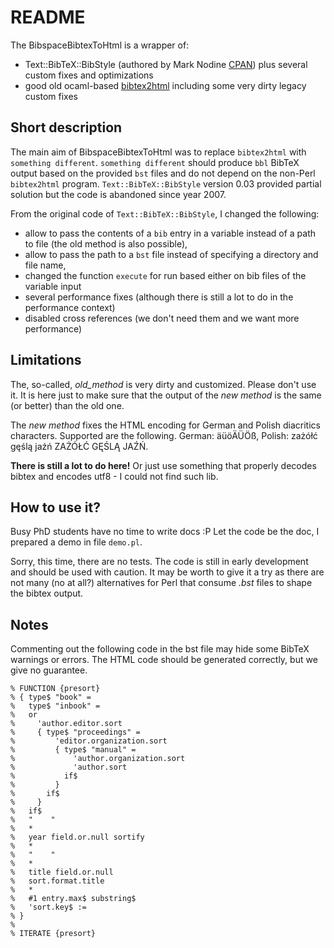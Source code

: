 # README #

The BibspaceBibtexToHtml is a wrapper of:
* Text::BibTeX::BibStyle (authored by  Mark Nodine [CPAN](http://search.cpan.org/~nodine/Text-BibTeX-BibStyle-0.03/)) plus several custom fixes and optimizations
* good old ocaml-based [bibtex2html](https://www.lri.fr/~filliatr/bibtex2html/) including some very dirty legacy custom fixes

## Short description ##

The main aim of BibspaceBibtexToHtml was to replace `bibtex2html` with `something different`. `something different` should produce `bbl` BibTeX output based on the provided `bst` files and do not depend on the non-Perl `bibtex2html` program. `Text::BibTeX::BibStyle` version 0.03 provided partial solution but the code is abandoned since year 2007.

From the original code of `Text::BibTeX::BibStyle`, I changed the following:
* allow to pass the contents of a `bib` entry in a variable instead of a path to file (the old method is also possible),
* allow to pass the path to a `bst` file instead of specifying a directory and file name,
* changed the function `execute` for run based either on bib files of the variable input
* several performance fixes (although there is still a lot to do in the performance context)
* disabled cross references (we don't need them and we want more performance)

## Limitations ##

The, so-called, *old_method* is very dirty and customized. Please don't use it. It is here just to make sure that the output of the *new method* is the same (or better) than the old one.

The *new method* fixes the HTML encoding for German and Polish diacritics characters. Supported are the following. German: äüöÄÜÖß, Polish: zażółć gęślą jaźń ZAŻÓŁĆ GĘŚLĄ JAŹŃ. 

**There is still a lot to do here!** Or just use something that properly decodes bibtex and encodes utf8 - I could not find such lib.


## How to use it? ##

Busy PhD students have no time to write docs :P Let the code be the doc, I prepared a demo in file `demo.pl`.

Sorry, this time, there are no tests. The code is still in early development and should be used with caution. It may be worth to give it a try as there are not many (no at all?) alternatives for Perl that consume *.bst* files to shape the bibtex output.

## Notes ##

Commenting out the following code in the bst file may hide some BibTeX warnings or errors. The HTML code should be generated correctly, but we give no guarantee.

```bst
% FUNCTION {presort}
% { type$ "book" =
%   type$ "inbook" =
%   or
%     'author.editor.sort
%     { type$ "proceedings" =
%         'editor.organization.sort
%         { type$ "manual" =
%             'author.organization.sort
%             'author.sort
%           if$
%         }
%       if$
%     }
%   if$
%   "    "
%   *
%   year field.or.null sortify
%   *
%   "    "
%   *
%   title field.or.null
%   sort.format.title
%   *
%   #1 entry.max$ substring$
%   'sort.key$ :=
% }
% 
% ITERATE {presort}
````